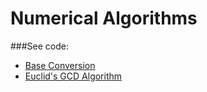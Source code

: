 # Numerical Algorithms

###See code:
- [Base Conversion](/numerical/__init__.py)
- [Euclid's GCD Algorithm](/numerical/__init__.py)